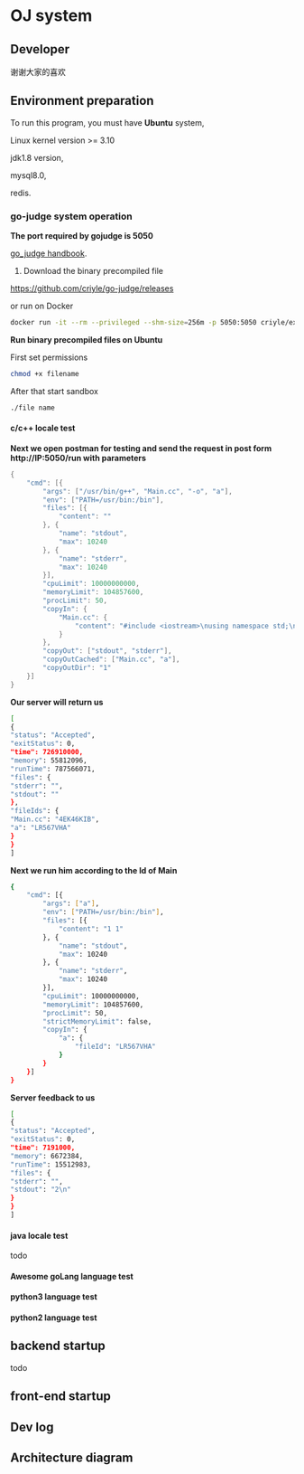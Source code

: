 # OJ system
## Developer 
谢谢大家的喜欢
## Environment preparation

 To run this program, you must have **Ubuntu** system,

 Linux kernel version >= 3.10

 jdk1.8 version,

 mysql8.0,

 redis.

### go-judge system operation

**The port required by gojudge is 5050**

<a href="">go_judge handbook</a>.

  1. Download the binary precompiled file

https://github.com/criyle/go-judge/releases

or run on Docker

~~~bash
docker run -it --rm --privileged --shm-size=256m -p 5050:5050 criyle/executorserver
~~~

**Run binary precompiled files on Ubuntu**

First set permissions

~~~bash
chmod +x filename
~~~

After that start sandbox

~~~BASH
./file name  
~~~

#### c/c++ locale test

**Next we open postman for testing and send the request in post form http://IP:5050/run with parameters**

~~~java
{
    "cmd": [{
        "args": ["/usr/bin/g++", "Main.cc", "-o", "a"],
        "env": ["PATH=/usr/bin:/bin"],
        "files": [{
            "content": ""
        }, {
            "name": "stdout",
            "max": 10240
        }, {
            "name": "stderr",
            "max": 10240
        }],
        "cpuLimit": 10000000000,
        "memoryLimit": 104857600,
        "procLimit": 50,
        "copyIn": {
            "Main.cc": {
                "content": "#include <iostream>\nusing namespace std;\nint main() {\nint a, b;\ncin >> a >> b;\ncout << a + b << endl;\n} "
            }
        },
        "copyOut": ["stdout", "stderr"],
        "copyOutCached": ["Main.cc", "a"],
        "copyOutDir": "1"
    }]
}
~~~

**Our server will return us**

~~~bash
[
{
"status": "Accepted",
"exitStatus": 0,
"time": 726910000,
"memory": 55812096,
"runTime": 787566071,
"files": {
"stderr": "",
"stdout": ""
},
"fileIds": {
"Main.cc": "4EK46KIB",
"a": "LR567VHA"
}
}
]
~~~

**Next we run him according to the Id of Main**

~~~bash
{
    "cmd": [{
        "args": ["a"],
        "env": ["PATH=/usr/bin:/bin"],
        "files": [{
            "content": "1 1"
        }, {
            "name": "stdout",
            "max": 10240
        }, {
            "name": "stderr",
            "max": 10240
        }],
        "cpuLimit": 10000000000,
        "memoryLimit": 104857600,
        "procLimit": 50,
        "strictMemoryLimit": false,
        "copyIn": {
            "a": {
                "fileId": "LR567VHA"
            }
        }
    }]
}
~~~

**Server feedback to us**

~~~bash
[
{
"status": "Accepted",
"exitStatus": 0,
"time": 7191000,
"memory": 6672384,
"runTime": 15512983,
"files": {
"stderr": "",
"stdout": "2\n"
}
}
]
~~~

#### java locale test

todo

#### Awesome goLang language test

#### python3 language test

#### python2 language test

## backend startup

todo

## front-end startup



## Dev log



## Architecture diagram


